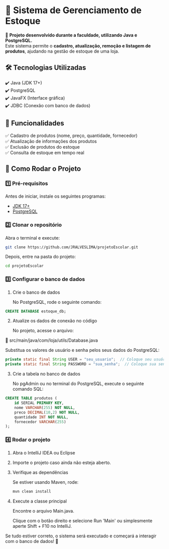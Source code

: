 # 🏪 Sistema de Gerenciamento de Estoque

🚀 **Projeto desenvolvido durante a faculdade, utilizando Java e PostgreSQL.**  
Este sistema permite o **cadastro, atualização, remoção e listagem de produtos**, ajudando na gestão de estoque de uma loja.

## 🛠️ Tecnologias Utilizadas
✔️ Java (JDK 17+)  
✔️ PostgreSQL  
✔️ JavaFX (Interface gráfica)  
✔️ JDBC (Conexão com banco de dados)

## 📌 Funcionalidades
✅ Cadastro de produtos (nome, preço, quantidade, fornecedor)  
✅ Atualização de informações dos produtos  
✅ Exclusão de produtos do estoque  
✅ Consulta de estoque em tempo real

## 🚀 Como Rodar o Projeto

### **1️⃣ Pré-requisitos**  
Antes de iniciar, instale os seguintes programas:
- [JDK 17+](https://www.oracle.com/java/technologies/javase-downloads.html)  
- [PostgreSQL](https://www.postgresql.org/download/)

### **2️⃣ Clonar o repositório**  
Abra o terminal e execute:
```bash
git clone https://github.com/JRALVESLIMA/projetoEscolar.git
```
Depois, entre na pasta do projeto:
```bash
cd projetoEscolar
```
### **3️⃣ Configurar o banco de dados**
1. Crie o banco de dados

   No PostgreSQL, rode o seguinte comando:
```sql
CREATE DATABASE estoque_db;
```
2. Atualize os dados de conexão no código

   No projeto, acesse o arquivo:

📂 src/main/java/com/loja/utils/Database.java

Substitua os valores de usuário e senha pelos seus dados do PostgreSQL:
```java
private static final String USER = "seu_usuario";  // Coloque seu usuário do PostgreSQL
private static final String PASSWORD = "sua_senha";  // Coloque sua senha do PostgreSQL
```
3. Crie a tabela no banco de dados

   No pgAdmin ou no terminal do PostgreSQL, execute o seguinte comando SQL:
```sql
CREATE TABLE produtos (
    id SERIAL PRIMARY KEY,
    nome VARCHAR(255) NOT NULL,
    preco DECIMAL(10,2) NOT NULL,
    quantidade INT NOT NULL,
    fornecedor VARCHAR(255)
);
```
### **4️⃣ Rodar o projeto**
1. Abra o IntelliJ IDEA ou Eclipse

2. Importe o projeto caso ainda não esteja aberto.

3. Verifique as dependências

   Se estiver usando Maven, rode:
   ```bash
   mvn clean install
   ```
5. Execute a classe principal

   Encontre o arquivo Main.java.

   Clique com o botão direito e selecione Run 'Main' ou simplesmente aperte Shift + F10 no IntelliJ.

Se tudo estiver correto, o sistema será executado e começará a interagir com o banco de dados! 🚀



